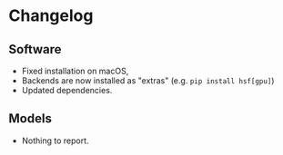 # Changelog

## Software

* Fixed installation on macOS,
* Backends are now installed as "extras" (e.g. `pip install hsf[gpu]`)
* Updated dependencies.

## Models

* Nothing to report.
